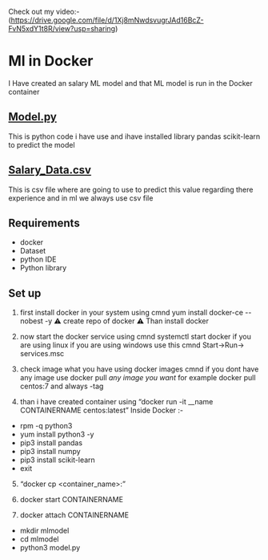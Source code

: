 Check out my video:- (https://drive.google.com/file/d/1Xj8mNwdsvugrJAd16BcZ-FvN5xdY1t8R/view?usp=sharing)

# Ml in Docker 
I Have created an salary ML model and that ML model is run in the Docker container 

## [Model.py](https://github.com/rushabhmahale/ML-in-docker/blob/main/model.py)
This is python code i have use and ihave installed library pandas scikit-learn to predict the model 


## [Salary_Data.csv](https://github.com/rushabhmahale/ML-in-docker/blob/main/Salary_Data.csv)
This is csv file where are going to use to predict this value regarding there experience and in ml we always use csv file 

## Requirements

- docker
- Dataset
- python IDE
- Python library 

## Set up

1. first install docker in your system using cmnd yum install docker-ce --nobest -y ⚠️ create repo of docker ⚠️ Than install docker 

2. now start the docker service using cmnd systemctl start docker if you are using linux if you are using windows use this cmnd Start->Run-> services.msc 

3. check image what you have using docker images cmnd if you dont have any image use docker pull *any image you want* for example docker pull centos:7 and always -tag

4. than i have created container using “docker run -it __name CONTAINERNAME centos:latest” 
 Inside Docker :-
- rpm -q python3
- yum install python3 -y
- pip3 install pandas
- pip3 install numpy
- pip3 install scikit-learn
- exit

5. “docker cp <src> <container_name>:<dest>” 

6. docker start CONTAINERNAME

7. docker attach CONTAINERNAME
- mkdir mlmodel
- cd mlmodel
- python3 model.py 
  

